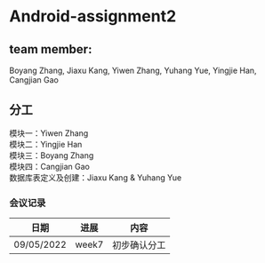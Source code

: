 # Android-assignment2

## team member:
Boyang Zhang, Jiaxu Kang, Yiwen Zhang, Yuhang Yue, Yingjie Han, Cangjian Gao

## 分工
模块一：Yiwen Zhang  
模块二：Yingjie Han  
模块三：Boyang Zhang  
模块四：Cangjian Gao  
数据库表定义及创建：Jiaxu Kang & Yuhang Yue  


### 会议记录

| 日期 | 进展 | 内容 |
| ------ | ------ | ------ |
| 09/05/2022 | week7 | 初步确认分工 |
